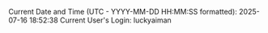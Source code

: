 Current Date and Time (UTC - YYYY-MM-DD HH:MM:SS formatted): 2025-07-16 18:52:38
Current User's Login: luckyaiman
